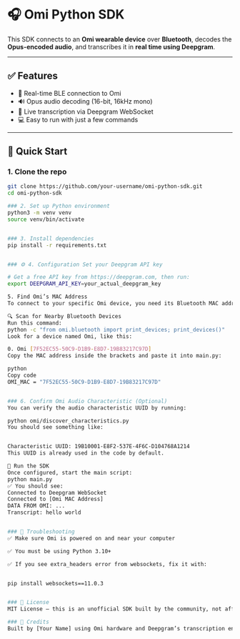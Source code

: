 # 🎧 Omi Python SDK 

This SDK connects to an **Omi wearable device** over **Bluetooth**, decodes the **Opus-encoded audio**, and transcribes it in **real time using Deepgram**.

---

## ✅ Features

- 🔗 Real-time BLE connection to Omi
- 🔊 Opus audio decoding (16-bit, 16kHz mono)
- 🧠 Live transcription via Deepgram WebSocket
- 💻 Easy to run with just a few commands

---

## 🚀 Quick Start

### 1. Clone the repo

```bash
git clone https://github.com/your-username/omi-python-sdk.git
cd omi-python-sdk

### 2. Set up Python environment
python3 -m venv venv
source venv/bin/activate


### 3. Install dependencies
pip install -r requirements.txt


### ⚙️ 4. Configuration Set your Deepgram API key

# Get a free API key from https://deepgram.com, then run:
export DEEPGRAM_API_KEY=your_actual_deepgram_key

5. Find Omi’s MAC Address
To connect to your specific Omi device, you need its Bluetooth MAC address.

🔍 Scan for Nearby Bluetooth Devices
Run this command:
python -c "from omi.bluetooth import print_devices; print_devices()"
Look for a device named Omi, like this:

0. Omi [7F52EC55-50C9-D1B9-E8D7-19B83217C97D]
Copy the MAC address inside the brackets and paste it into main.py:

python
Copy code
OMI_MAC = "7F52EC55-50C9-D1B9-E8D7-19B83217C97D"


### 6. Confirm Omi Audio Characteristic (Optional)
You can verify the audio characteristic UUID by running:

python omi/discover_characteristics.py
You should see something like:


Characteristic UUID: 19B10001-E8F2-537E-4F6C-D104768A1214
This UUID is already used in the code by default.

🏃 Run the SDK
Once configured, start the main script:
python main.py
✅ You should see:
Connected to Deepgram WebSocket
Connected to [Omi MAC Address]
DATA FROM OMI: ...
Transcript: hello world


### 🧩 Troubleshooting
✅ Make sure Omi is powered on and near your computer

✅ You must be using Python 3.10+

✅ If you see extra_headers error from websockets, fix it with:


pip install websockets==11.0.3


### 🪪 License
MIT License — this is an unofficial SDK built by the community, not affiliated with Omi.

### 🙌 Credits
Built by [Your Name] using Omi hardware and Deepgram’s transcription engine.
